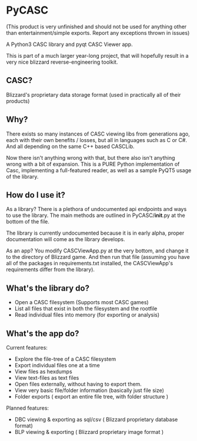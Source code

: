 # PyCASC
(This product is very unfinished and should not be used for anything other than entertainment/simple exports. Report any exceptions thrown in issues)

A Python3 CASC library and pyqt CASC Viewer app.

This is part of a much larger year-long project, that will hopefully result in a very nice blizzard reverse-engineering toolkit.

## CASC? 
Blizzard's proprietary data storage format (used in practically all of their products)

## Why?
There exists so many instances of CASC viewing libs from generations ago, each with their own benefits / losses, but all in languages such as C or C#. And all depending on the same C++ based CASCLib.

Now there isn't anything wrong with that, but there also isn't anything wrong with a bit of expansion.
This is a PURE Python implementation of Casc, implementing a full-featured reader, as well as a sample PyQT5 usage of the library.

## How do I use it?
As a library? There is a plethora of undocumented api endpoints and ways to use the library. The main methods are outlined in PyCASC/__init__.py at the bottom of the file.

The library is currently undocumented because it is in early alpha, proper documentation will come as the library develops.

As an app? You modify CASCViewApp.py at the very bottom, and change it to the directory of Blizzard game. And then run that file (assuming you have all of the packages in requirements.txt installed, the CASCViewApp's requirements differ from the library).

## What's the library do?
- Open a CASC filesystem (Supports most CASC games)
- List all files that exist in both the filesystem and the rootfile
- Read individual files into memory (for exporting or analysis)

## What's the app do?
Current features:
- Explore the file-tree of a CASC filesystem
- Export individual files one at a time
- View files as hexdumps
- View text-files as text files
- Open files externally, without having to export them.
- View very basic file/folder information (basically just file size)
- Folder exports ( export an entire file tree, with folder structure )

Planned features:
- DBC viewing & exporting as sql/csv ( Blizzard proprietary database format)
- BLP viewing & exporting ( Blizzard proprietary image format )
